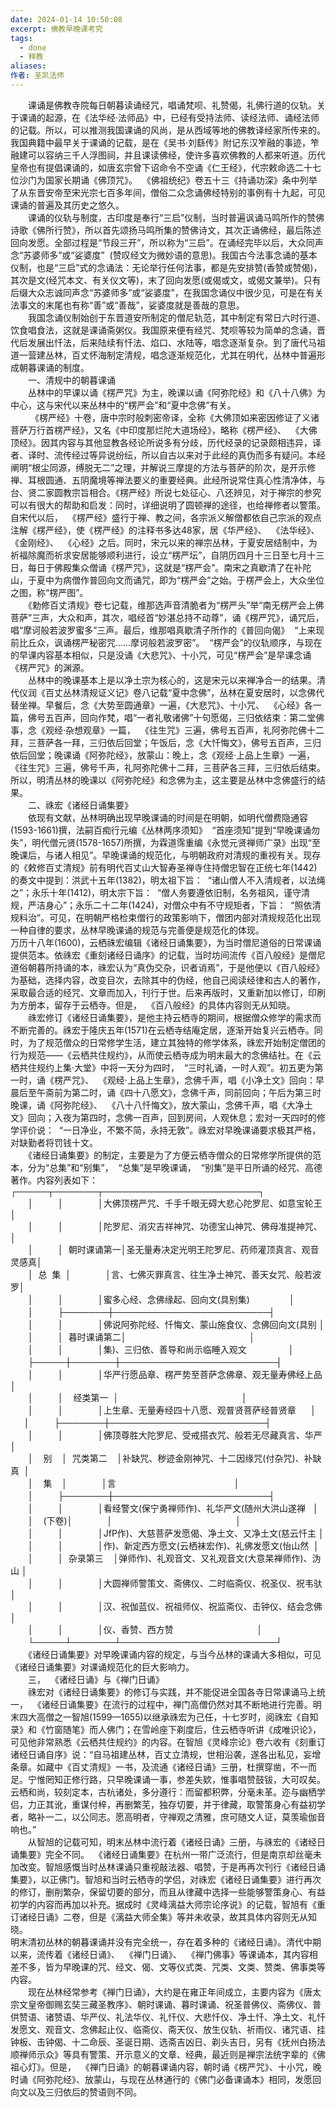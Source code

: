 ```yaml
---
date: 2024-01-14 10:50:08
excerpt: 佛教早晚课考究
tags:
  - done
  - 释教
aliases: 
作者: 圣凯法师
---
```

　　课诵是佛教寺院每日朝暮读诵经咒，唱诵梵呗、礼赞偈，礼佛行道的仪轨。关于课诵的起源，在《法华经·法师品》中，已经有受持法师、读经法师、诵经法师的记载。所以，可以推测我国课诵的风尚，是从西域等地的佛教译经家所传来的。我国典籍中最早关于课诵的记载，是在《吴书·刘繇传》附记东汉笮融的事迹，笮融建可以容纳三千人浮图祠，并且课读佛经，使许多喜欢佛教的人都来听道。历代皇帝也有提倡课诵的，如唐玄宗曾下诏命令不空诵《仁王经》，代宗敕命选二十七位沙门为国家长期诵《佛顶咒》。  《佛祖统纪》卷五十三《持诵功深》条中列举了从东晋安帝至宋光宗七百多年间，僧俗二众念诵佛经特别的事例有十九起，可见课诵的普遍及其历史之悠久。  
　　课诵的仪轨与制度，古印度是奉行“三启”仪制，当时普遍讽诵马鸣所作的赞佛诗歌《佛所行赞》，所以首先颂扬马鸣所集的赞佛诗文，其次正诵佛经，最后陈述回向发愿。全部过程是“节段三开”，所以称为“三启”。在诵经完毕以后，大众同声念“苏婆师多”或“娑婆度”  (赞叹经文为微妙语的意思)。我国古今法事念诵的基本仪制，也是“三启”式的念诵法：无论举行任何法事，都是先安排赞(香赞或赞偈)，其次是文(经咒本文、有关仪文等)，末了回向发愿(或偈或文，或偈文兼举)。只有后缀大众志诚同声念“苏婆师多”或“娑婆度”，在我国念诵仪中很少见，可是在有关法事文的末尾也有称“善”或“善哉”，娑婆度就是善哉的意思。  
　　我国念诵仪制始创于东晋道安所制定的僧尼轨范，其中制定有常日六时行道、饮食唱食法，这就是课诵斋粥仪。我国原来便有经咒、梵呗等较为简单的念诵，晋代后发展出忏法，后来陆续有忏法、焰口、水陆等，唱念逐渐复杂。到了唐代马祖道一营建丛林，百丈怀海制定清规，唱念逐渐规范化，尤其在明代，丛林中普遍形成朝暮课诵的制度。  
　　一、清规中的朝暮课诵  
　　丛林中的早课以诵《楞严咒》为主，晚课以诵《阿弥陀经》和《八十八佛》为中心，这与宋代以来丛林中的“楞严会”和“夏中念佛”有关。  
　　 《楞严经》十卷，唐中宗时般刺密帝译，全称《大佛顶如来密因修证了义诸菩萨万行首楞严经》，又名《中印度那烂陀大道场经》，略称《楞严经》、  《大佛顶经》。因其内容与其他显教各经论所说多有分歧，历代经录的记录颇相违异，译者、译时、流传经过等异说纷纭，所以自古以来对于此经的真伪而多有疑问。本经阐明“根尘同源，缚脱无二”之理，并解说三摩提的方法与菩萨的阶次，是开示修禅、耳根圆通、五阴魔境等禅法要义的重要经典。此经所说常住真心性清净体，与台、贤二家圆教宗旨相合。《楞严经》所说七处征心、八还辨见，对于禅宗的参究可以有很大的帮助和启发：同时，详细说明了圆顿禅的途径，也给禅修者以警策。  
自宋代以后，  《楞严经》盛行于禅、教之间，各宗派义解僧都依自己宗派的观点注解《楞严经》，使《楞严经》的注释书多达48家，居《华严经》、  《法华经》、  《金刚经》、  《心经》之后。同时，宋元以来的禅宗丛林，于夏安居结制中，为祈福除魔而祈求安居能够顺利进行，设立“楞严坛”，自阴历四月十三日至七月十三日，每日于佛殿集众僧诵《楞严咒》，这就是“楞严会”。南宋之真歇清了在补陀山，于夏中为病僧作普回向文而诵咒，即为“楞严会”之始。于楞严会上，大众坐位之图，称“楞严图”。  
　　《勅修百丈清规》卷七记载，维那选声音清脆者为“楞严头”举“南无楞严会上佛菩萨”三声，大众和声，其次，唱经首“妙湛总持不动尊”，诵《楞严咒》，诵咒后，唱“摩诃般若波罗蜜多”三声。最后，维那唱真歇清子所作的《普回向偈》  “上来现前比丘众，讽诵楞严秘密咒……摩诃般若波罗密”。  “楞严会”的仪轨顺序，与现在的早课内容基本相似，只是没诵《大悲咒》、十小咒，可见“楞严会”是早课念诵《楞严咒》的渊源。  
　　丛林中的晚课基本上是以净土宗为核心的，这是宋元以来禅净合一的结果。清代仪润《百丈丛林清规证义记》卷八记载“夏中念佛”，丛林在夏安居时，以念佛代替坐禅。早餐后，念《大势至圆通章》一遍，《大悲咒》、十小咒、  《心经》各一篇，佛号五百声，回向作梵，唱“一者礼敬诸佛”十句愿偈，三归依结束：第二堂佛事，念《观经·杂想观章》一篇，  《往生咒》三遍，佛号五百声，礼阿弥陀佛十二拜，三菩萨各一拜，三归依后回堂；午饭后，念《大忏悔文》，佛号五百声，三归依后回堂；晚课诵《阿弥陀经》，放蒙山：晚上，念《观经·上品上生章》一遍，  《往生咒》三遍，佛号千声，礼阿弥陀佛十二拜，三菩萨各三拜，三归依后结束。所以，明清丛林的晚课以《阿弥陀经》和念佛为主，这主要是丛林中念佛盛行的结果。  
　　二、祩宏《诸经日诵集要》  
　　依现有文献，丛林明确出现早晚课诵的时间是在明朝，如明代僧费隐通容(1593-1661)撰，法嗣百痴行元编《丛林两序须知》  “首座须知”提到“早晚课诵勿失”，明代僧元贤(1578-1657)所撰，为霖道霈重编《永觉元贤禅师广录》出现“至晚课后，与诸人相见”。早晚课诵的规范化，与明朝政府对清规的重视有关。现存的《敕修百丈清规》前有明代百丈山大智寿圣禅寺住持僧忠智在正统七年(1442)的奏文中提到：洪武十五年(1382)，明太祖下旨：  “诸山僧人不入清规者，以法绳之”；永乐十年(1412)，明太宗下旨：  “僧人务要遵依旧制，名务祖风，谨守清规，严洁身心”；永乐二十二年(1424)，对僧众中有不守规矩者，下旨：  “照依清规料治”。可见，在明朝严格检束僧行的政策影响下，僧团内部对清规规范化出现一种自律的要求，丛林早晚课诵的规范与完善便是规范化的体现。  
万历十八年(1600)，云栖祩宏编辑《诸经日诵集要》，为当时僧尼道俗的日常课诵提供范本。依祩宏《重刻诸经日诵序》的记载，当时坊间流传《百八般经》是僧尼道俗朝暮所持诵的本，祩宏认为“真伪交杂，识者诮焉”，于是他便以《百八般经》为基础，选择内容，改变目次，去除其中的伪经，他自己阅读经律和古人的著作，采取最合适的经咒、文章而加入，刊行于世。后来再版时，又重新加以修订，印刷为方册本，留存于云栖寺。但是，  《百八般经》的具体内容则无从知晓。  
　　祩宏修订《诸经日诵集要》，是他主持云栖寺的期间，根据僧众修学的需求而不断完善的。祩宏于隆庆五年(1571)在云栖寺结庵定居，逐渐开始复兴云栖寺。同时，为了规范僧众的日常修学生活，建立其独特的修学体系，祩宏开始制定僧团的行为规范——《云栖共住规约》，从而使云栖寺成为明末最大的念佛结社。在《云栖共住规约上集·大堂》中将一天分为四时，  “三时礼诵，一时人观”。初五更为第一时，诵《楞严咒》、  《观经·上品上生章》，念佛千声，唱《小净土文》回向：早晨后至午斋前为第二时，诵《四十八愿文》，念佛千声，同前回向；午后为第三时晚课，诵《阿弥陀经》、  《八十八忏悔文》，放大蒙山，念佛千声，唱《大净土文》回向；入夜为第四时，念佛一百声，回到房间，人观休息；宏对一天四时的修学评价说：  “一日净业，不繁不简，永持无敦”。祩宏对早晚课诵要求极其严格，对缺勤者将罚钱十文。  
　　《诸经日诵集要》的制定，主要是为了方便云栖寺僧众的日常修学所提供的范本，分为“总集”和“别集”，  “总集”是早晚课诵，  “别集”是平日所诵的经咒、高德著作。内容列表如下：  
┌─────┬───────┬─────────────────────────┐  
　　│          │              │大佛顶楞严咒、千手千眼无碍大悲心陀罗尼、如意宝轮王│  
　　│          │              │陀罗尼、消灾吉祥神咒、功德宝山神咒、佛母准提神咒、│  
　　│          │  朝时课诵第一│圣无量寿决定光明王陀罗尼、药师灌顶真言、观音灵感真│  
　　│  总  集  │              │言、七佛灭罪真言、往生净土神咒、善天女咒、般若波罗│  
　　│          │              │蜜多心经、念佛缘起、回向文(具别集)                │  
　　│          ├───────┼─────────────────────────┤  
　　│          │              │佛说阿弥陀经、忏悔文、蒙山施食仪、念佛回向文(具别 │  
　　│          │  暮时课诵第二│                                                  │  
　　│          │              │集)、三归依、善导和尚示临睡入观文                 │  
　　├─────┼───────┼─────────────────────────┤  
　　│          │              │华严行愿品章、楞严势至菩萨念佛章、观无量寿佛经上品│  
　　│          │    经类第一  │                                                  │  
　　│          │              │上生章、无量寿经四十八愿、观普贤菩萨经普贤章      │  
  　│          ├───────┼─────────────────────────┤  
　　│          │              │佛顶尊胜大陀罗尼、受戒搭衣咒、般若无尽藏真言、华严│  
　　│    别    │  咒类第二    │补缺咒、秽迹金刚神咒、十二因缘咒(付杂咒)、补缺真  │  
　　│    集    │              │言                                                │  
　　│          ├───────┼─────────────────────────┤  
　　│          │              │看经警文(保宁勇禅师作)、礼华严文(随州大洪山遂禅   │  
　　│    (下卷)│              │                                                  │  
　　│          │              │JfP作)、大慈菩萨发愿偈、净土文、又净土文(慈云忏主 │  
　　│          │              │作)、新定西方愿文(云栖袜宏作)、礼佛发愿文(怡山然  │  
　　│          │  杂录第三    │弹师作)、礼观音文、又礼观音文(大意杲禅师作)、沩山 │  
　　│          │              │大圆禅师警策文、斋佛仪、二时临斋仪、祝圣仪、祝韦驮│  
　　│          │              │汉、祝伽蓝仪、祝祖师仪、祝监斋仪、击钟仪、结会念佛│  
　　│          │              │仪、香赞、西方赞                                  │  
　　└─────┴───────┴─────────────────────────┘  
　　《诸经日诵集要》对早晚课诵内容的规定，与当今丛林的课诵大多相似，可见《诸经日诵集要》对课诵规范化的巨大影响力。  
　　三，  《诸经日诵》与《禅门日诵》  
　　祩宏对《诸经日诵集要》的修订与实践，并不能促进全国各寺日常课诵马上统一，  《诸经日诵集要》在流行的过程中，禅门高僧仍然对其不断地进行完善。明末四大高僧之一智旭(1599—1655)以继承祩宏为己任，十七岁时，阅祩宏《自知录》和《竹窗随笔》而人佛门；在雪岭座下剃度后，住云栖寺听讲《成唯识论》，可见他非常熟悉《云栖共住规约》的内容。在智旭《灵峰宗论》卷六收有《刻重订诸经日诵自序》说：“自马祖建丛林，百丈立清规，世相沿袭，遂各出私见，妄增条章。如藏中《百丈清规》一书，及流通《诸经日诵》三册，杜撰穿凿，不一而足。宁惟罔知正修行路，只早晚课诵一事，参差失欵，惟事唱赞鼓钹，大可叹矣。云栖和尚，较刻定本，古杭诸处，多分遵行：而留都积弊，分毫未革。迩与幽栖学侣，力正其讹，重谋付梓，再删繁芜，独存切要，并于律藏，取警策身心有益初学者，略补一二，以公同志。愿高明者，守禅观之清雅，庶可随文人证，莫羡瑜伽音响也。”  
　　从智旭的记载可知，明末丛林中流行着《诸经日诵》三册，与祩宏的《诸经日诵集要》完全不同。  《诸经日诵集要》在杭州一带广泛流行，但是南京却丝毫未加改变。智旭感慨当时丛林课诵只重视敲法器、唱赞，于是再再次刊行《诸经日诵集要》，以正佛门。智旭和当时云栖寺的学侣，对祩宏《诸经日诵集要》进行再次的修订，删削繁杂，保留切要的部分，而且从律藏中选择一些能够警策身心、有益初学的内容而再加以补充。据成时《灵峰漓益大师宗论序说》的记载，智旭有《重订诸经日诵》二卷，但是《漓益大师全集》等并未收录，故其具体内容则无从知晓。  
明末清初丛林的朝暮课诵并没有完全统一，存在着多种的《诸经日诵》。清代中期以来，流传着《诸经日诵》、  《禅门日诵》、  《禅门佛事》等课诵本，其内容相差不多，皆为早晚课的咒、经文、偈、文等仪式类、咒类、文类、赞类、佛事类等内容。  
　　现在丛林经常参考《禅门日诵》，大约是在雍正年间成立，主要内容为《唐太宗文皇帝御赐玄奘三藏圣教序》、朝时课诵、暮时课诵、祝圣普佛仪、斋佛仪、普供赞语、诸赞语、华严仪、礼法华仪、礼忏仪、大悲忏仪、净土忏、净土文、礼忏发愿文、观音文、念佛起止仪、临斋仪、斋天仪、放生仪轨、祈雨仪、诸咒语、挂钟板、击钟偈、十二命辰、圣诞日期、选斋吉凶日、剃头吉日，另有《抚州白扬法顺禅师示众》等具有警策、开示意义的文章、经典，最近则是禅宗法统字辈的《佛祖心灯》。但是，  《禅门日诵》的朝暮课诵内容，朝时诵《楞严咒》、十小咒，晚时诵《阿弥陀经》、放蒙山，与现在丛林通行的《佛门必备课诵本》相同，发愿回向文以及三归依后的赞语则不同。